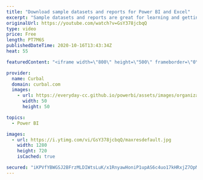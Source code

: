```yaml
---
title: "Download sample datasets and reports for Power BI and Excel"
excerpt: "Sample datasets and reports are great for learning and getting inspiration so in todays video I will share some resources you can download and use right away!  Link to resources: https://docs.microsoft.com/en-us/power-bi/create-reports/sample-datasets#the-power-bi-samples-as-pbix-files and https://github.com/microsoft/powerbi-desktop-samples/tree/master/Sample%20Reports"
originalUrl: https://youtube.com/watch?v=GsY378jcbqQ
type: video
price: Free
length: PT7M6S
publishedDateTime: 2020-10-16T13:43:34Z
heat: 55

featuredContent: "<iframe width=\"800\" height=\"500\" frameborder=\"0\" src=\"https://www.youtube.com/embed/GsY378jcbqQ\" allow=\"accelerometer; autoplay; encrypted-media; gyroscope; picture-in-picture\" allowfullscreen></iframe>"

provider:
  name: Curbal
  domain: curbal.com
  images:
    - url: https://everyday-cc.github.io/powerbi/assets/images/organizations/curbal.com-50x50.jpg
      width: 50
      height: 50

topics:
  - Power BI

images:
  - url: https://i.ytimg.com/vi/GsY378jcbqQ/maxresdefault.jpg
    width: 1280
    height: 720
    isCached: true

secured: "iKPVfYBWGSJ2BFrzMLDIWtsLuK/x1RnyawHoniP1upAS6c4uo17kHRxjZ7OpMXCOdcaMSjWOEpySuc4LZ9FOSaIcTAxrmhLBJLok3lNhd+nj+6jonRPSlJkgHLna516Vf9YEhE4mVirfBFX0Q+6vgQ86fs+kApv2r6axmlpwUXWhfGQ4UsbDzJUd3F2FHL9Mf/xlRXQWBI3LmiJEKkv5hHlMsbvnUcm9Y9pkG9YKxquyRW2l5xdMy2q/zCiakQn0KoVMvmKBK+q7fkImezZREhfTbXy6uv4c+G+QghB4edGR3QEGy+hMuNGex5ITvvXylsTQNCiowhMoTkeR8EBJJ/830VB14A18hPp6wxEK4sqtEfJBJCj48IbesJmq+QInwxb1yhOJDph3Xh9+F8bVR1IVGEZM839DZoxVaG3XeSg=;2QeD2hTA4xUTM8sEQcmKaw=="
---
```


